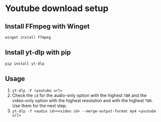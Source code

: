 # Youtube download setup

## Install FFmpeg with Winget

```bash
winget install ffmpeg
```

## Install yt-dlp with pip 

```bash
pip install yt-dlp
```

## Usage

1. `yt-dlp -F <youtube url>`
2. Check the ``id`` for the audio-only option with the highest `TBR` and the video-only option with the highest resolution and with the highest `TBR`. Use them for the next step.
3. `yt-dlp -f <audio id>+<video id> --merge-output-format mp4 <youtube url>`
